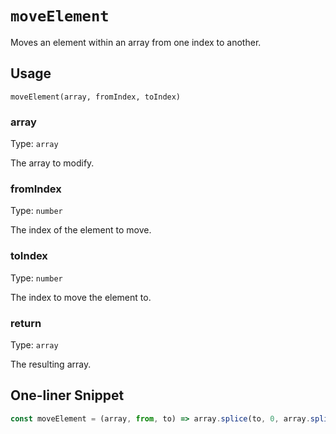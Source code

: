 # `moveElement`

Moves an element within an array from one index to another.

## Usage

```
moveElement(array, fromIndex, toIndex)
```

### array

Type: `array`

The array to modify.

### fromIndex

Type: `number`

The index of the element to move.

### toIndex

Type: `number`

The index to move the element to.

### return

Type: `array`

The resulting array.

## One-liner Snippet

```javascript
const moveElement = (array, from, to) => array.splice(to, 0, array.splice(from, 1)[0])
```
